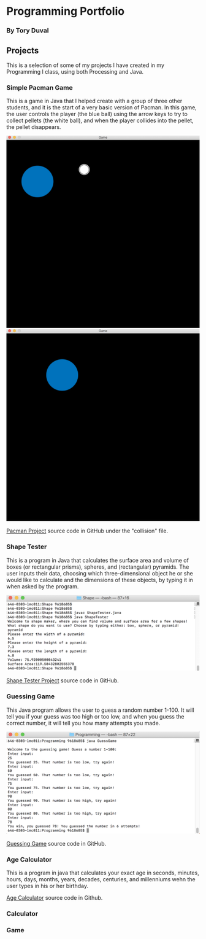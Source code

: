 # Programming Portfolio
### By Tory Duval


## Projects
  This is a selection of some of my projects I have created in my Programming I class, using both Processing and Java.

### Simple Pacman Game
  This is a game in Java that I helped create with a group of three other students, and it is the start of a very basic version of Pacman.  In this game, the user controls the player (the blue ball) using the arrow keys to try to collect pellets (the white ball), and when the player collides into the pellet, the pellet disappears.  
 
 ![PacmanGame](https://github.com/toryduval/programmingportfolio/blob/master/Images/PacmanGame.png "Player and pellet")
 ![PacmanCollision](https://github.com/toryduval/programmingportfolio/blob/master/Images/PacmanCollision.png "after collision")
 
 [Pacman Project](https://github.com/WREX-YX/pacMan/tree/master/src) source code in GitHub under the "collision" file.
 
 
### Shape Tester
  This is a program in Java that calculates the surface area and volume of boxes (or rectangular prisms), spheres, and (rectangular) pyramids.  The user inputs their data, choosing which three-dimensional object he or she would like to calculate and the dimensions of these objects, by typing it in when asked by the program.
  
  ![ShapeTester](https://github.com/toryduval/programmingportfolio/blob/master/Images/ShapeTester.png)
  
  [Shape Tester Project](https://github.com/toryduval/TGDShapes/blob/master/README.md) source code in GitHub.
  
### Guessing Game
  This Java program allows the user to guess a random number 1-100.  It will tell you if your guess was too high or too low, and when you guess the correct number, it will tell you how many attempts you made.
    
   ![GuessGame](https://github.com/toryduval/programmingportfolio/blob/master/Images/GuessGame.png)
    
   [Guessing Game](https://github.com/toryduval/GuessingGame) source code in GitHub.

### Age Calculator
  This is a program in java that calculates your exact age in seconds, minutes, hours, days, months, years, decades, centuries, and millenniums wehn the user types in his or her birthday.
  
  [Age Calculator](https://github.com/toryduval/Age) source code in Github.
    
### Calculator

### Game
  
  
